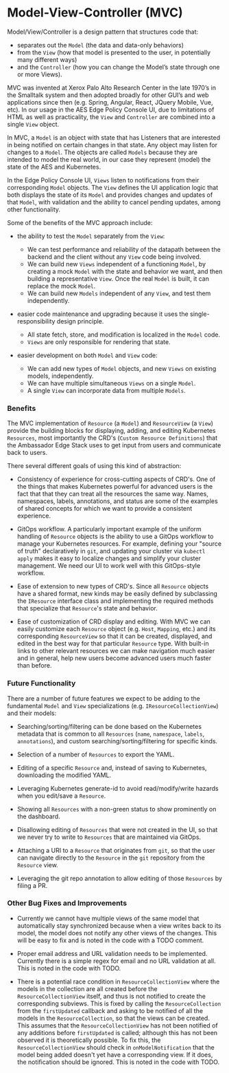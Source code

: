 # Model-View-Controller (MVC)

Model/View/Controller is a design pattern that structures code that:

- separates out the `Model` (the data and data-only behaviors)
- from the `View` (how that model is presented to the user, in potentially many different ways)
- and the `Controller` (how you can change the Model’s state through one or more Views).

MVC was invented at Xerox Palo Alto Research Center in the late 1970’s in the Smalltalk system
and then adopted broadly for other GUI’s and web applications since then (e.g. Spring, Angular, 
React, JQuery Mobile, Vue, etc).  In our usage in the AES Edge Policy Console UI, due to limitations of HTML 
as well as practicality, the `View` and `Controller` are combined into a single `View` object.

In MVC, a `Model` is an object with state that has Listeners that are interested in being
notified on certain changes in that state.  Any object may listen for changes to a `Model`.
The objects are called `Models` because they are intended to model the real world, in our
case they represent (model) the state of the AES and Kubernetes.

In the Edge Policy Console UI, `Views` listen to notifications from their corresponding `Model` objects. The `View` 
defines the UI application logic that both displays the state of its `Model` and provides 
changes and updates of that `Model`, with validation and
the ability to cancel pending updates, among other functionality.

Some of the benefits of the MVC approach include:
- the ability to test the `Model` separately from the `View`:
  - We can test performance and reliability of the datapath between the backend and the 
    client without any `View` code being involved.
  - We can build new `Views` independent of a functioning `Model`, by creating a mock 
    `Model` with the state and behavior we want, and then building a representative `View`.  Once the 
    real `Model` is built, it can replace the mock `Model`.
  - We can build new `Models` independent of any `View`, and test them independently.
  
- easier code maintenance and upgrading because it uses the single-responsibility design principle.
  - All state fetch, store, and modification is localized in the `Model` code.
  - `Views` are only responsible for rendering that state.
  
- easier development on both `Model` and `View` code:
  - We can add new types of `Model` objects, and new `Views` on existing models, independently.
  - We can have multiple simultaneous `Views` on a single `Model`.
  - A single `View` can incorporate data from multiple `Models`.

### Benefits

The MVC implementation of `Resource` (a `Model`) and `ResourceView` (a `View`) provide the building blocks for
displaying, adding, and editing Kubernetes `Resources`, most importantly the CRD's (`Custom Resource Definitions`) that
the Ambassador Edge Stack uses to get input from users and communicate back to users.

There several different goals of using this kind of abstraction:

- Consistency of experience for cross-cutting aspects of CRD's.  One of the things that makes Kubernetes powerful
for advanced users is the fact that that they can treat all the resources the same way.  Names, namespaces,
labels, annotations, and status are some of the examples of shared concepts for which we want to provide
a consistent experience.

- GitOps workflow.  A particularly important example of the uniform handling of `Resource` objects is the
ability to use a GitOps workflow to manage your Kubernetes resources. For example, defining your "source of truth"
declaratively in `git`, and updating your cluster via `kubectl apply` makes it easy to localize changes and
simplify your cluster management.  We need our UI to work well with this GitOps-style workflow.
 
 - Ease of extension to new types of CRD's.  Since all `Resource` objects have a shared format, new kinds may be easily
defined by subclassing the `IResource` interface class and implementing the required methods that specialize
that `Resource`'s state and behavior.
 
 - Ease of customization of CRD display and editing.  With MVC we can easily customize each `Resource` object
 (e.g. `Host`, `Mapping`, etc.) and its corresponding `ResourceView` so that it can be created, displayed,
and edited in the best way for that particular `Resource` type.  With built-in links to other relevant resources
we can make navigation much easier and in general, help new users become advanced users much faster than before.

 
### Future Functionality
 
There are a number of future features we expect to be adding to the fundamental `Model` and `View` specializations
(e.g. `IResourceCollectionView`) and their models:

- Searching/sorting/filtering can be done based on the Kubernetes metadata that is common to all `Resources`
(`name`, `namespace`, `labels`, `annotations`), and custom searching/sorting/filtering for specific kinds.

- Selection of a number of `Resources` to export the YAML.

- Editing of a specific `Resource` and, instead of saving to Kubernetes, downloading the modified YAML.

- Leveraging Kubernetes generate-id to avoid read/modify/write hazards when you edit/save a `Resource`.

- Showing all `Resources` with a non-green status to show prominently on the dashboard.

- Disallowing editing of `Resources` that were not created in the UI, so that we never try to write to
`Resources` that are maintained via GitOps.

- Attaching a URI to a `Resource` that originates from `git`, so that the user can navigate directly to the
`Resource` in the `git` repository from the `Resource` view.

- Leveraging the git repo annotation to allow editing of those `Resources` by filing a PR.

### Other Bug Fixes and Improvements

- Currently we cannot have multiple views of the same model that automatically stay synchronized because when a
view writes back to its model, the model does not notify any other views of the changes. This will be easy to fix
and is noted in the code with a TODO comment.

- Proper email address and URL validation needs to be implemented.  Currently there is a simple regex for email
and no URL validation at all.  This is noted in the code with TODO.

- There is a potential race condition in `ResourceCollectionView` where the models in the collection are all created
before the `ResourceCollectionView` itself, and thus is not notified to create the corresponding subviews.  This
is fixed by calling the `ResourceCollection` from the `firstUpdated` callback and asking to be notified of all
the models in the `ResourceCollection`, so that the views can be created.  This assumes that the `ResourceCollectionView`
has not been notified of any additions before `firstUpdated` is called; although this has not been observed it is
theoretically possible.  To fix this, the `ResourceCollectionView` should check in `onModelNotification` that the
model being added doesn't yet have a corresponding view.  If it does, the notification should be ignored.  This
is noted in the code with TODO.


